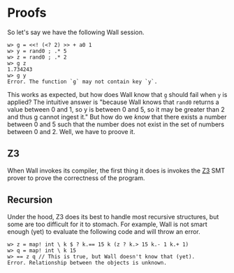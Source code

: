 # Proofs

So let's say we have the following Wall session.

```
w> g = <<! (<? 2) >> + a0 1
w> y = rand0 ; .* 5
w> z = rand0 ; .* 2
w> g z
1.734243
w> g y
Error. The function `g` may not contain key `y`.
```

This works as expected, but how does Wall know that `g` should fail when `y` is applied?  The intuitive answer is "because Wall knows that `rand0` returns a value between 0 and 1, so y is between 0 and 5, so it may be greater than 2 and thus g cannot ingest it."  But how do we *know* that there exists a number between 0 and 5 such that the number does not exist in the set of numbers between 0 and 2.  Well, we have to proove it.

## Z3

When Wall invokes its compiler, the first thing it does is invokes the [Z3](https://github.com/Z3Prover/z3) SMT prover to prove the correctness of the program.

## Recursion

Under the hood, Z3 does its best to handle most recursive structures, but some are too difficult for it to stomach.  For example, Wall is not smart enough (yet) to evaluate the following code and will throw an error.

```
w> z = map! int \ k $ ? k.== 15 k (z ? k.> 15 k.- 1 k.+ 1)
w> q = map! int \ k 15
w> == z q // This is true, but Wall doesn't know that (yet).
Error. Relationship between the objects is unknown.
```

